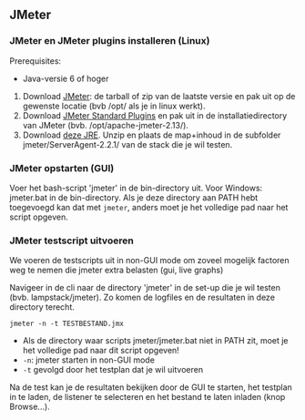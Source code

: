 ## JMeter

### JMeter en JMeter plugins installeren (Linux)

Prerequisites:

- Java-versie 6 of hoger

1. Download [JMeter](http://jmeter.apache.org/download_jmeter.cgi): de tarball of zip van de laatste versie en pak uit op de gewenste locatie (bvb /opt/ als je in linux werkt).
2. Download [JMeter Standard Plugins](http://jmeter-plugins.org/downloads/file/JMeterPlugins-Standard-1.3.1.zip) en pak uit in de installatiedirectory van JMeter (bvb. /opt/apache-jmeter-2.13/).
3. Download [deze JRE](https://drive.google.com/file/d/0B9m__Xw-PAR_Y1h0aUhGblFpd0k/view?usp=sharing). Unzip en plaats de map+inhoud in de subfolder jmeter/ServerAgent-2.2.1/ van de stack die je wil testen.


### JMeter opstarten (GUI)

Voer het bash-script 'jmeter' in de bin-directory uit. Voor Windows: jmeter.bat in de bin-directory.
Als je deze directory aan PATH hebt toegevoegd kan dat met `jmeter`, anders moet je het volledige pad naar het script opgeven.


### JMeter testscript uitvoeren

We voeren de testscripts uit in non-GUI mode om zoveel mogelijk factoren weg te nemen die jmeter extra belasten (gui, live graphs)

Navigeer in de cli naar de directory 'jmeter' in de set-up die je wil testen (bvb. lampstack/jmeter). Zo komen de logfiles en de resultaten in deze directory terecht.

`jmeter -n -t TESTBESTAND.jmx`

* Als de directory waar scripts jmeter/jmeter.bat niet in PATH zit, moet je het volledige pad naar dit script opgeven!
* `-n`: jmeter starten in non-GUI mode
* `-t` gevolgd door het testplan dat je wil uitvoeren

Na de test kan je de resultaten bekijken door de GUI te starten, het testplan in te laden, de listener te selecteren en het bestand te laten inladen (knop Browse...).
